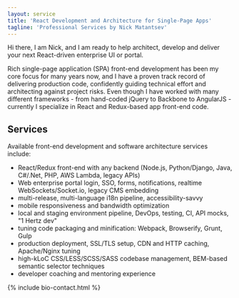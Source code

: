 ```yaml
---
layout: service
title: 'React Development and Architecture for Single-Page Apps'
tagline: 'Professional Services by Nick Matantsev'
---
```


Hi there, I am Nick, and I am ready to help architect, develop and deliver your next React-driven enterprise UI or portal.

Rich single-page application (SPA) front-end development has been my core focus for many years now, and I have a proven track record of delivering production code, confidently guiding technical effort and architecting against project risks. Even though I have worked with many different frameworks - from hand-coded jQuery to Backbone to AngularJS - currently I specialize in React and Redux-based app front-end code.

## Services

Available front-end development and software architecture services include:

- React/Redux front-end with any backend (Node.js, Python/Django, Java, C#/.Net, PHP, AWS Lambda, legacy APIs)
- Web enterprise portal login, SSO, forms, notifications, realtime WebSockets/Socket.io, legacy CMS embedding
- multi-release, multi-language i18n pipeline, accessibility-savvy
- mobile responsiveness and bandwidth optimization
- local and staging environment pipeline, DevOps, testing, CI, API mocks, "1 Hertz dev"
- tuning code packaging and minification: Webpack, Browserify, Grunt, Gulp
- production deployment, SSL/TLS setup, CDN and HTTP caching, Apache/Nginx tuning
- high-kLoC CSS/LESS/SCSS/SASS codebase management, BEM-based semantic selector techniques
- developer coaching and mentoring experience

{% include bio-contact.html %}
